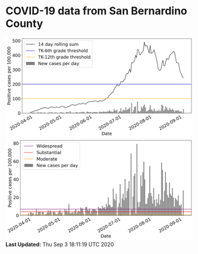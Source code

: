 # COVID-19 data from San Bernardino County
![image1](plots/graph.png)
![image2](plots/classification.png)
**Last Updated:** Thu Sep  3 18:11:19 UTC 2020